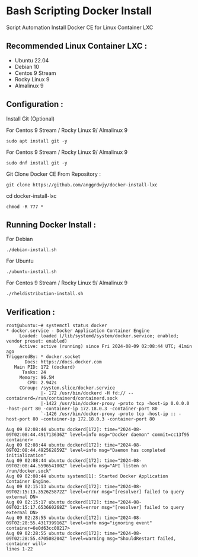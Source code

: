 # Bash Scripting Docker Install
Script Automation Install Docker CE for Linux Container LXC

Recommended Linux Container LXC : 
---------------
- Ubuntu 22.04
- Debian 10
- Centos 9 Stream
- Rocky Linux 9
- Almalinux 9

Configuration :
---------------
Install Git (Optional)

For Centos 9 Stream / Rocky Linux 9/ Almalinux 9
```
sudo apt install git -y
```
For Centos 9 Stream / Rocky Linux 9/ Almalinux 9
```
sudo dnf install git -y 
```

Git Clone Docker CE From Repository :
```
git clone https://github.com/anggrdwjy/docker-install-lxc
```
cd docker-install-lxc
```
chmod -R 777 *
```

Running Docker Install :
-----------------
For Debian
```
./debian-install.sh
```
For Ubuntu
```
./ubuntu-install.sh              
```
For Centos 9 Stream / Rocky Linux 9/ Almalinux 9
```
./rheldistribution-install.sh
```

Verification :
---------------
```
root@ubuntu:~# systemctl status docker
* docker.service - Docker Application Container Engine
     Loaded: loaded (/lib/systemd/system/docker.service; enabled; vendor preset: enabled)
     Active: active (running) since Fri 2024-08-09 02:08:44 UTC; 41min ago
TriggeredBy: * docker.socket
       Docs: https://docs.docker.com
   Main PID: 172 (dockerd)
      Tasks: 24
     Memory: 96.5M
        CPU: 2.942s
     CGroup: /system.slice/docker.service
             |- 172 /usr/bin/dockerd -H fd:// --containerd=/run/containerd/containerd.sock
             |-1422 /usr/bin/docker-proxy -proto tcp -host-ip 0.0.0.0 -host-port 80 -container-ip 172.18.0.3 -container-port 80
             `-1426 /usr/bin/docker-proxy -proto tcp -host-ip :: -host-port 80 -container-ip 172.18.0.3 -container-port 80

Aug 09 02:08:44 ubuntu dockerd[172]: time="2024-08-09T02:08:44.491713636Z" level=info msg="Docker daemon" commit=cc13f95 container>
Aug 09 02:08:44 ubuntu dockerd[172]: time="2024-08-09T02:08:44.492562859Z" level=info msg="Daemon has completed initialization"
Aug 09 02:08:44 ubuntu dockerd[172]: time="2024-08-09T02:08:44.559654100Z" level=info msg="API listen on /run/docker.sock"
Aug 09 02:08:44 ubuntu systemd[1]: Started Docker Application Container Engine.
Aug 09 02:15:13 ubuntu dockerd[172]: time="2024-08-09T02:15:13.352625872Z" level=error msg="[resolver] failed to query external DN>
Aug 09 02:15:17 ubuntu dockerd[172]: time="2024-08-09T02:15:17.653660268Z" level=error msg="[resolver] failed to query external DN>
Aug 09 02:28:55 ubuntu dockerd[172]: time="2024-08-09T02:28:55.431739916Z" level=info msg="ignoring event" container=6e0d63cc00217>
Aug 09 02:28:55 ubuntu dockerd[172]: time="2024-08-09T02:28:55.470508204Z" level=warning msg="ShouldRestart failed, container will>
lines 1-22
```

